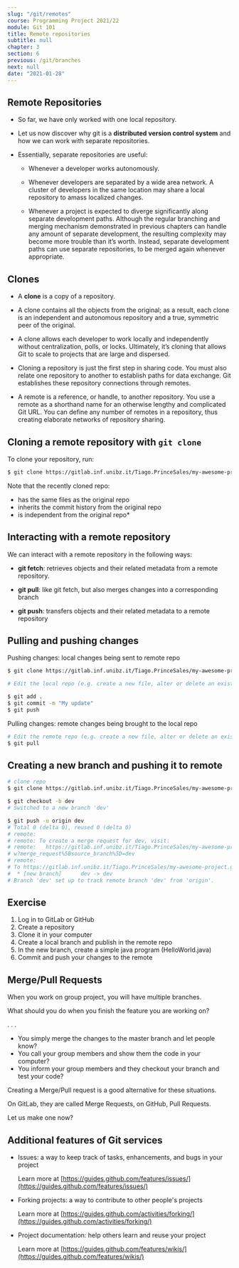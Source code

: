 ```yaml
---
slug: "/git/remotes"
course: Programming Project 2021/22
module: Git 101
title: Remote repositories
subtitle: null
chapter: 3
section: 6
previous: /git/branches
next: null
date: "2021-01-28"
---
```


## Remote Repositories

- So far, we have only worked with one local repository.

- Let us now discover why git is a **distributed version control system** and how we can work with separate repositories.

- Essentially, separate repositories are useful:

  - Whenever a developer works autonomously.

  - Whenever developers are separated by a wide area network. A cluster of developers in the same location may share a local repository to amass localized changes.

  - Whenever a project is expected to diverge significantly along separate development paths. Although the regular branching and merging mechanism demonstrated in previous chapters can handle any amount of separate development, the resulting complexity may become more trouble than it’s worth. Instead, separate development paths can use separate repositories, to be merged again whenever appropriate.

## Clones

- A **clone** is a copy of a repository.

- A clone contains all the objects from the original; as a result, each clone is an independent and autonomous repository and a true, symmetric peer of the original.

- A clone allows each developer to work locally and independently without centralization, polls, or locks. Ultimately, it’s cloning that allows Git to scale to projects that are large and dispersed.

- Cloning a repository is just the first step in sharing code. You must also relate one repository to another to establish paths for data exchange. Git establishes these repository connections through remotes.

- A remote is a reference, or handle, to another repository. You use a remote as a shorthand name for an otherwise lengthy and complicated Git URL. You can define any number of remotes in a repository, thus creating elaborate networks of repository sharing.

## Cloning a remote repository with `git clone`

To clone your repository, run:

```bash
$ git clone https://gitlab.inf.unibz.it/Tiago.PrinceSales/my-awesome-project.git
```

Note that the recently cloned repo:

- has the same files as the original repo
- inherits the commit history from the original repo
- is independent from the original repo\*

## Interacting with a remote repository

We can interact with a remote repository in the following ways:

- **git fetch**: retrieves objects and their related metadata from a remote repository.

- **git pull**: like git fetch, but also merges changes into a corresponding branch

- **git push**: transfers objects and their related metadata to a remote repository

## Pulling and pushing changes

Pushing changes: local changes being sent to remote repo

```bash
$ git clone https://gitlab.inf.unibz.it/Tiago.PrinceSales/my-awesome-project.git

# Edit the local repo (e.g. create a new file, alter or delete an existing one)

$ git add .
$ git commit -m "My update"
$ git push
```

Pulling changes: remote changes being brought to the local repo

```bash
# Edit the remote repo (e.g. create a new file, alter or delete an existing one)
$ git pull
```

## Creating a new branch and pushing it to remote

```bash
# clone repo
$ git clone https://gitlab.inf.unibz.it/Tiago.PrinceSales/my-awesome-project.git

$ git checkout -b dev
# Switched to a new branch 'dev'

$ git push -u origin dev
# Total 0 (delta 0), reused 0 (delta 0)
# remote:
# remote: To create a merge request for dev, visit:
# remote:   https://gitlab.inf.unibz.it/Tiago.PrinceSales/my-awesome-project/-/merge_requests/ne
# w?merge_request%5Bsource_branch%5D=dev
# remote:
# To https://gitlab.inf.unibz.it/Tiago.PrinceSales/my-awesome-project.git
#  * [new branch]      dev -> dev
# Branch 'dev' set up to track remote branch 'dev' from 'origin'.

```

## Exercise

1. Log in to GitLab or GitHub
2. Create a repository
3. Clone it in your computer
4. Create a local branch and publish in the remote repo
5. In the new branch, create a simple java program (HelloWorld.java)
6. Commit and push your changes to the remote

## Merge/Pull Requests

When you work on group project, you will have multiple branches.

What should you do when you finish the feature you are working on?

. . .

- You simply merge the changes to the master branch and let people know?
- You call your group members and show them the code in your computer?
- You inform your group members and they checkout your branch and test your code?

Creating a Merge/Pull request is a good alternative for these situations.

On GitLab, they are called Merge Requests, on GitHub, Pull Requests.

Let us make one now?

## Additional features of Git services

- Issues: a way to keep track of tasks, enhancements, and bugs in your project

  Learn more at [https://guides.github.com/features/issues/](https://guides.github.com/features/issues/)

- Forking projects: a way to contribute to other people's projects

  Learn more at [https://guides.github.com/activities/forking/](https://guides.github.com/activities/forking/)

- Project documentation: help others learn and reuse your project

  Learn more at [https://guides.github.com/features/wikis/](https://guides.github.com/features/wikis/)
